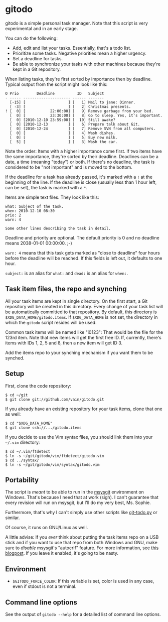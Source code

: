 gitodo
======

gitodo is a simple personal task manager. Note that this script is very
experimental and in an early stage.

You can do the following:

* Add, edit and list your tasks. Essentially, that's a todo list.
* Prioritize some tasks. Negative priorities mean a higher urgency.
* Set a deadline for tasks.
* Be able to synchronize your tasks with other machines because they're
  kept in a Git repository.

When listing tasks, they're first sorted by importance then by deadline.
Typical output from the script might look like this:

	O Prio        Deadline          ID   Subject
	- ----- --------------------- ------ -------
	  [-15] [                   ] [   1] Mail to jane: Dinner.
	  [ -3] [                   ] [   2] Christmas presents.
	! [  0] [           22:00:00] [   9] Remove garbage from your bed.
	  [  0] [           23:30:00] [   8] Go to sleep. Yes, it's important.
	  [  0] [2010-12-10 23:59:00] [  10] Still awake?
	  [  0] [2010-12-13         ] [   6] Prepare talk about Git.
	  [  0] [2010-12-24         ] [   7] Remove SVN from all computers.
	  [  0] [                   ] [   4] Wash dishes.
	  [  0] [                   ] [   5] Buy new milk.
	  [  5] [                   ] [   3] Wash the car.

Note the order: Items with a higher importance come first. If two items
have the same importance, they're sorted by their deadline. Deadlines
can be a date, a time (meaning "today") or both. If there's no deadline,
the task is considered to be "not important" and is moved to the bottom.

If the deadline for a task has already passed, it's marked with a `!` at
the beginning of the line. If the deadline is close (usually less than 1
hour left, can be set), the task is marked with a `*`.

Items are simple text files. They look like this:

	what: Subject of the task.
	when: 2010-12-10 08:30
	prio: 2
	warn: 4

	Some other lines describing the task in detail.

Deadline and priority are optional. The default priority is 0 and no
deadline means 2038-01-01 00:00:00. ;-)

`warn: 4` means that this task gets marked as "close to deadline" four
hours before the deadline will be reached. If this fields is left out,
it defaults to one hour.

`subject:` is an alias for `what:` and `dead:` is an alias for `when:`.


Task item files, the repo and synching
--------------------------------------

All your task items are kept in single directory. On the first start,
a Git repository will be created in this directory. Every change of your
task list will be automatically committed to that repository. By
default, this directory is `$XDG_DATA_HOME/gitodo.items`. If
`$XDG_DATA_HOME` is not set, the directory in which the `gitodo` script
resides will be used.

Common task items will be named like "i0123": That would be the file for
the 123rd item. Note that new items will get the first free ID. If,
currently, there's items with IDs 1, 2, 5 and 8, then a new item will
get ID 3.

Add the items repo to your synching mechanism if you want them to be
synched.


Setup
-----

First, clone the code repository:

	$ cd ~/git
	$ git clone git://github.com/vain/gitodo.git

If you already have an existing repository for your task items, clone
that one as well:

	$ cd "$XDG_DATA_HOME"
	$ git clone ssh://.../gitodo.items

If you decide to use the Vim syntax files, you should link them into
your `~/.vim` directory:

	$ cd ~/.vim/ftdetect
	$ ln -s ~/git/gitodo/vim/ftdetect/gitodo.vim
	$ cd ../syntax/
	$ ln -s ~/git/gitodo/vim/syntax/gitodo.vim


Portability
-----------

The script is *meant* to be able to run in the
[msysgit](http://code.google.com/p/msysgit/) environment on Windows.
That's because I need that at work (sigh). I can't guarantee that every
revision will run on msysgit, but I'll do my very best, Ms. Sophie.

Furthermore, that's why I can't simply use other scripts like
[git-todo.py](https://github.com/lydgate/git-todo-py) or similar.

Of course, it runs on GNU/Linux as well.

A little advise: If you *ever* think about putting the task items repo
on a USB stick and if you want to use that repo from both Windows and
GNU, make sure to *disable* msysgit's "autocrlf" feature. For more
information, see
[this blogpost](http://www.tigraine.at/2010/02/03/disable-autcrlf-in-msysgit/).
If you leave it enabled, it's going to be nasty.


Environment
-----------

* `$GITODO_FORCE_COLOR`: If this variable is set, color is used in any
  case, even if stdout is not a terminal.


Command line options
--------------------

See the output of `gitodo --help` for a detailed list of command line
options.
